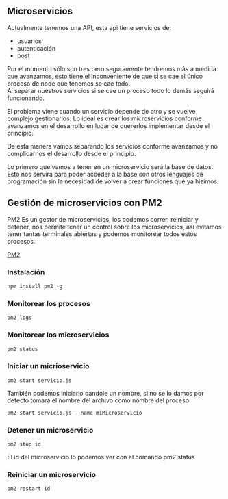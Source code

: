 ## Microservicios

Actualmente tenemos una API, esta api tiene servicios de:  
- usuarios  
- autenticación  
- post  

Por el momento sólo son tres pero seguramente tendremos más a medida que avanzamos, esto tiene el inconveniente de que si se cae el único proceso de node que tenemos se cae todo.  
Al separar nuestros servicios si se cae un proceso todo lo demás seguirá funcionando.  

El problema viene cuando un servicio depende de otro y se vuelve complejo gestionarlos. Lo ideal es crear los microservicios conforme avanzamos en el desarrollo en lugar de quererlos implementar desde el principio.  

De esta manera vamos separando los servicios conforme avanzamos y no complicarnos el desarrollo desde el principio.  

Lo primero que vamos a tener en un microservicio será la base de datos. Esto nos servirá para poder acceder a la base con otros lenguajes de programación sin la necesidad de volver a crear funciones que ya hizimos.

## Gestión de microservicios con PM2  

PM2 Es un gestor de microservicios, los podemos correr, reiniciar y detener, nos permite tener un control sobre los microservicios, así evitamos tener tantas terminales abiertas y podemos monitorear todos estos procesos.

[PM2](https://pm2.keymetrics.io/)  

### Instalación
```
npm install pm2 -g
```

### Monitorear los procesos
```
pm2 logs
```

### Monitorear los microservicios
```
pm2 status
```

### Iniciar un micrioservicio
```
pm2 start servicio.js
```  
También podemos iniciarlo dandole un nombre, si no se lo damos por defecto tomará el nombre del archivo como nombre del proceso  

```
pm2 start servicio.js --name miMicroservicio
```  

### Detener un microservicio
```
pm2 stop id
```  
El id del microservicio lo podemos ver con el comando  pm2 status

### Reiniciar un microservicio
```
pm2 restart id
```

